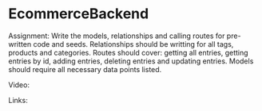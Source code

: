 # EcommerceBackend

Assignment: 
Write the models, relationships and calling routes for pre-written code and seeds. Relationships should be writting for all tags, products and categories. Routes should cover: getting all entries, getting entries by id, adding entries, deleting entries and updating entries. Models should require all necessary data points listed. 

Video:


Links:
